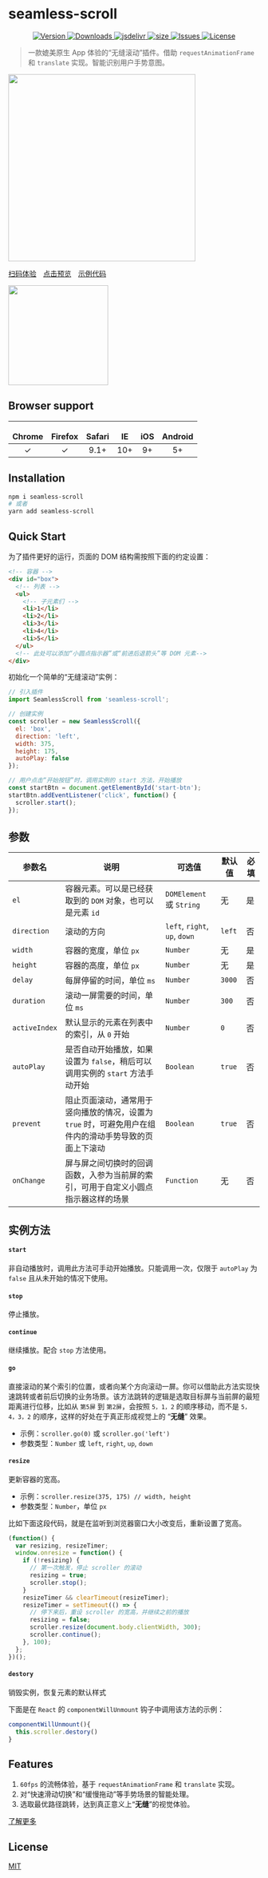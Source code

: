 # seamless-scroll

<p align="center">
  <a href="https://www.npmjs.com/package/seamless-scroll">
    <img src="https://img.shields.io/npm/v/seamless-scroll.svg" alt="Version">
  </a>
  <a href="https://npmcharts.com/compare/seamless-scroll?minimal=true">
    <img src="https://img.shields.io/npm/dm/seamless-scroll.svg" alt="Downloads">
  </a>
  <a href="https://www.jsdelivr.com/package/npm/seamless-scroll">
    <img src="https://data.jsdelivr.com/v1/package/npm/seamless-scroll/badge?style=rounded" alt="jsdelivr">
  </a>
  <a href="https://www.jsdelivr.com/package/npm/seamless-scroll">
    <img src="http://img.badgesize.io/https://cdn.jsdelivr.net/npm/seamless-scroll/lib/seamless-scroll.min.js?compression=gzip" alt="size">
  </a>
  <a href="https://github.com/HaoChuan9421/seamless-scroll/issues">
    <img src="https://img.shields.io/github/issues-closed/haochuan9421/seamless-scroll.svg" alt="Issues">
  </a>
  <a href="https://github.com/HaoChuan9421/seamless-scroll/blob/master/LICENSE">
    <img src="https://img.shields.io/npm/l/seamless-scroll.svg" alt="License">
  </a>
</p>

> 一款媲美原生 App 体验的“无缝滚动”插件。借助 `requestAnimationFrame` 和 `translate` 实现。智能识别用户手势意图。

<img src="https://github.com/HaoChuan9421/seamless-scroll/raw/master/assets/demo.gif" width="375" />

[扫码体验](https://github.com/HaoChuan9421/seamless-scroll/raw/master/assets/qrcode.png)&emsp;[点击预览](https://haochuan9421.github.io/seamless-scroll-demo/)&emsp;[示例代码](https://github.com/HaoChuan9421/seamless-scroll-demo/)

<img src="https://github.com/HaoChuan9421/seamless-scroll/raw/master/assets/qrcode.png" width="200" />

## Browser support

| <img src="https://github.com/HaoChuan9421/seamless-scroll/raw/master/assets/chrome.png" width="16px" height="16px" /></br>Chrome | <img src="https://github.com/HaoChuan9421/seamless-scroll/raw/master/assets/firefox.png" width="16px" height="16px" /></br>Firefox | <img src="https://github.com/HaoChuan9421/seamless-scroll/raw/master/assets/safari.png" width="16px" height="16px" /></br>Safari | <img src="https://github.com/HaoChuan9421/seamless-scroll/raw/master/assets/ie.png" width="16px" height="16px" /></br>IE | <img src="https://github.com/HaoChuan9421/seamless-scroll/raw/master/assets/ios.png" width="16px" height="16px" /></br>iOS | <img src="https://github.com/HaoChuan9421/seamless-scroll/raw/master/assets/android.png" width="16px" height="16px" /></br>Android |
| :------------------------------------------------------------------------------------------------------------------------------: | :--------------------------------------------------------------------------------------------------------------------------------: | :------------------------------------------------------------------------------------------------------------------------------: | :----------------------------------------------------------------------------------------------------------------------: | :------------------------------------------------------------------------------------------------------------------------: | :--------------------------------------------------------------------------------------------------------------------------------: |
|                                                             &check;                                                              |                                                              &check;                                                               |                                                               9.1+                                                               |                                                           10+                                                            |                                                             9+                                                             |                                                                 5+                                                                 |

## Installation

```bash
npm i seamless-scroll
# 或者
yarn add seamless-scroll
```

## Quick Start

为了插件更好的运行，页面的 DOM 结构需按照下面的约定设置：

```html
<!-- 容器 -->
<div id="box">
  <!-- 列表 -->
  <ul>
    <!-- 子元素们 -->
    <li>1</li>
    <li>2</li>
    <li>3</li>
    <li>4</li>
    <li>5</li>
  </ul>
  <!-- 此处可以添加“小圆点指示器”或“前进后退箭头”等 DOM 元素-->
</div>
```

初始化一个简单的“无缝滚动”实例：

```js
// 引入插件
import SeamlessScroll from 'seamless-scroll';

// 创建实例
const scroller = new SeamlessScroll({
  el: 'box',
  direction: 'left',
  width: 375,
  height: 175,
  autoPlay: false
});

// 用户点击“开始按钮”时，调用实例的 start 方法，开始播放
const startBtn = document.getElementById('start-btn');
startBtn.addEventListener('click', function() {
  scroller.start();
});
```

## 参数

| 参数名        | 说明                                                                                                   | 可选值                        | 默认值 | 必填 |
| ------------- | ------------------------------------------------------------------------------------------------------ | ----------------------------- | ------ | ---- |
| `el`          | 容器元素。可以是已经获取到的 `DOM` 对象，也可以是元素 `id`                                             | `DOMElement` 或 `String`      | 无     | 是   |
| `direction`   | 滚动的方向                                                                                             | `left`, `right`, `up`, `down` | `left` | 否   |
| `width`       | 容器的宽度，单位 `px`                                                                                  | `Number`                      | 无     | 是   |
| `height`      | 容器的高度，单位 `px`                                                                                  | `Number`                      | 无     | 是   |
| `delay`       | 每屏停留的时间，单位 `ms`                                                                              | `Number`                      | `3000` | 否   |
| `duration`    | 滚动一屏需要的时间，单位 `ms`                                                                          | `Number`                      | `300`  | 否   |
| `activeIndex` | 默认显示的元素在列表中的索引，从 `0` 开始                                                              | `Number`                      | `0`    | 否   |
| `autoPlay`    | 是否自动开始播放，如果设置为 `false`，稍后可以调用实例的 `start` 方法手动开始                          | `Boolean`                     | `true` | 否   |
| `prevent`     | 阻止页面滚动，通常用于竖向播放的情况，设置为 `true` 时，可避免用户在组件内的滑动手势导致的页面上下滚动 | `Boolean`                     | `true` | 否   |
| `onChange`    | 屏与屏之间切换时的回调函数，入参为当前屏的索引，可用于自定义小圆点指示器这样的场景                     | `Function`                    | 无     | 否   |

## 实例方法

#### `start`

非自动播放时，调用此方法可手动开始播放。只能调用一次，仅限于 `autoPlay` 为 `false` 且从未开始的情况下使用。

#### `stop`

停止播放。

#### `continue`

继续播放。配合 `stop` 方法使用。

#### `go`

直接滚动的某个索引的位置，或者向某个方向滚动一屏。你可以借助此方法实现快速跳转或者前后切换的业务场景。该方法跳转的逻辑是选取目标屏与当前屏的最短距离进行位移，比如从 `第5屏` 到 `第2屏`，会按照 `5，1，2` 的顺序移动，而不是 `5，4，3，2` 的顺序，这样的好处在于真正形成视觉上的 “**无缝**” 效果。

- 示例：`scroller.go(0)` 或 `scroller.go('left')`
- 参数类型：`Number` 或 `left`, `right`, `up`, `down`

#### `resize`

更新容器的宽高。

- 示例：`scroller.resize(375, 175) // width, height`
- 参数类型：`Number`，单位 `px`

比如下面这段代码，就是在监听到浏览器窗口大小改变后，重新设置了宽高。

```js
(function() {
  var resizing, resizeTimer;
  window.onresize = function() {
    if (!resizing) {
      // 第一次触发，停止 scroller 的滚动
      resizing = true;
      scroller.stop();
    }
    resizeTimer && clearTimeout(resizeTimer);
    resizeTimer = setTimeout(() => {
      // 停下来后，重设 scroller 的宽高，并继续之前的播放
      resizing = false;
      scroller.resize(document.body.clientWidth, 300);
      scroller.continue();
    }, 100);
  };
})();
```

#### `destory`

销毁实例，恢复元素的默认样式

下面是在 `React` 的 `componentWillUnmount` 钩子中调用该方法的示例：

```js
componentWillUnmount(){
  this.scroller.destory()
}
```

## Features

1. `60fps` 的流畅体验，基于 `requestAnimationFrame` 和 `translate` 实现。
2. 对“快速滑动切换”和“缓慢拖动”等手势场景的智能处理。
3. 选取最优路径跳转，达到真正意义上“**无缝**”的视觉体验。

[了解更多](https://github.com/HaoChuan9421/blog/issues/12)

## License

[MIT](https://github.com/HaoChuan9421/vue-ueditor-wrap/blob/master/LICENSE)
